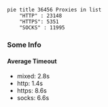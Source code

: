 
```mermaid
pie title 36456 Proxies in list
    "HTTP" : 23148
    "HTTPS": 5351
    "SOCKS" : 11995
```

### Some Info
#### Average Timeout

- mixed: 2.8s
- http: 1.4s
- https: 8.6s
- socks: 6.6s